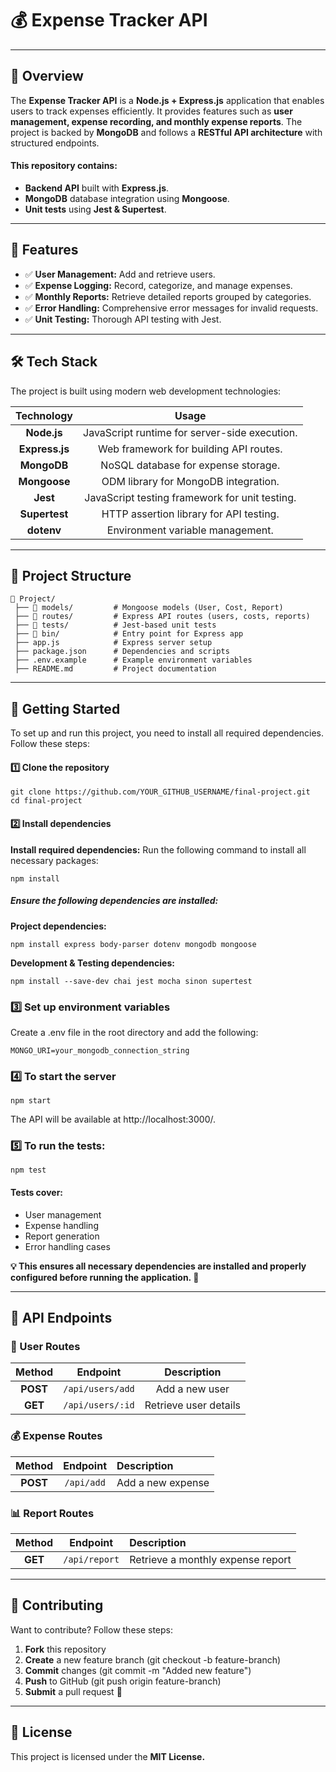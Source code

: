 # 💰 Expense Tracker API 

___

  ## 📌 Overview
The **Expense Tracker API** is a **Node.js + Express.js** application that enables users to track expenses efficiently.
It provides features such as **user management, expense recording, and monthly expense reports**.
The project is backed by **MongoDB** and follows a **RESTful API architecture** with structured endpoints.

#### This repository contains:

* **Backend API** built with **Express.js**.
* **MongoDB** database integration using **Mongoose**.
* **Unit tests** using **Jest & Supertest**.
  
___

## 🌟 Features
* ✅ **User Management:** Add and retrieve users.
* ✅ **Expense Logging:** Record, categorize, and manage expenses.
* ✅ **Monthly Reports:** Retrieve detailed reports grouped by categories.
* ✅ **Error Handling:** Comprehensive error messages for invalid requests.
* ✅ **Unit Testing:** Thorough API testing with Jest.

---

## 🛠️ Tech Stack
The project is built using modern web development technologies:

| Technology | Usage |
|:----------:|:----------:|
| **Node.js**|JavaScript runtime for server-side execution. |
| **Express.js** |Web framework for building API routes. |
| **MongoDB**	|NoSQL database for expense storage. |
| **Mongoose** |ODM library for MongoDB integration. |
| **Jest** |JavaScript testing framework for unit testing. |
| **Supertest** |HTTP assertion library for API testing. |
| **dotenv** |Environment variable management. |

---

## 📂 Project Structure
```
📂 Project/
 ├── 📁 models/         # Mongoose models (User, Cost, Report)
 ├── 📁 routes/         # Express API routes (users, costs, reports)
 ├── 📁 tests/          # Jest-based unit tests
 ├── 📁 bin/            # Entry point for Express app
 ├── app.js            # Express server setup
 ├── package.json      # Dependencies and scripts
 ├── .env.example      # Example environment variables
 ├── README.md         # Project documentation
```

---

## 🚀 Getting Started
To set up and run this project, you need to install all required dependencies. Follow these steps:
#### 1️⃣ Clone the repository
```
git clone https://github.com/YOUR_GITHUB_USERNAME/final-project.git
cd final-project
```
#### 2️⃣ Install dependencies
**Install required dependencies:** Run the following command to install all necessary packages:
```
npm install
```
##### Ensure the following dependencies are installed:
**Project dependencies:**
```
npm install express body-parser dotenv mongodb mongoose
```
**Development & Testing dependencies:**
```
npm install --save-dev chai jest mocha sinon supertest
```
### 3️⃣ Set up environment variables
Create a .env file in the root directory and add the following:
```
MONGO_URI=your_mongodb_connection_string
```
### 4️⃣ To start the server
```
npm start
```
The API will be available at http://localhost:3000/.
### 5️⃣ To run the tests:
```
npm test
```
#### Tests cover:

* User management
* Expense handling
* Report generation
* Error handling cases

**💡 This ensures all necessary dependencies are installed and properly configured before running the application. 🚀**

---

## 📡 API Endpoints
### 🧑 User Routes
| Method | Endpoint | Description |
|:----------:|:----------:|:----------:|
| **POST**   | `/api/users/add` | Add a new user |
| **GET**  | `/api/users/:id`   | Retrieve user details |

### 💰 Expense Routes
| Method | Endpoint | Description |
|:----------:|:----------:|:-------
| **POST**   | `/api/add` | Add a new expense |

### 📊 Report Routes
| Method | Endpoint | Description |
|:----------:|:----------:|:-------
| **GET**   | `/api/report` | Retrieve a monthly expense report |

---

## 🤝 Contributing
Want to contribute? Follow these steps:

1. **Fork** this repository
2. **Create** a new feature branch (git checkout -b feature-branch)
3. **Commit** changes (git commit -m "Added new feature")
4. **Push** to GitHub (git push origin feature-branch)
5. **Submit** a pull request 🚀

---

## 📝 License
This project is licensed under the **MIT License.** 




